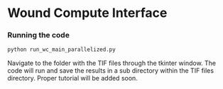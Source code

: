 # Wound Compute Interface

### Running the code

```bash
python run_wc_main_parallelized.py
```

Navigate to the folder with the TIF files through the tkinter window. The code will run and save the results in a sub directory within the TIF files directory.
Proper tutorial will be added soon.

